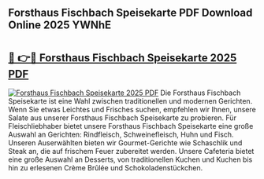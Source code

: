 ## Forsthaus Fischbach Speisekarte PDF Download Online 2025 YWNhE

# <h2><a href="http://gcc24v0.nevu.top/?p=Forsthaus+Fischbach+Speisekarte">🔗 👉🔴 Forsthaus Fischbach Speisekarte 2025 PDF</a></h2>

[![Forsthaus Fischbach Speisekarte 2025 PDF](https://i.imgur.com/dBaPXMq.png)](http://gcc24v0.nevu.top/?p=Forsthaus+Fischbach+Speisekarte)
Die Forsthaus Fischbach Speisekarte ist eine Wahl zwischen traditionellen und modernen Gerichten. Wenn Sie etwas Leichtes und Frisches suchen, empfehlen wir Ihnen, unsere Salate aus unserer Forsthaus Fischbach Speisekarte zu probieren. Für Fleischliebhaber bietet unsere Forsthaus Fischbach Speisekarte eine große Auswahl an Gerichten: Rindfleisch, Schweinefleisch, Huhn und Fisch. Unseren Auserwählten bieten wir Gourmet-Gerichte wie Schaschlik und Steak an, die auf frischem Feuer zubereitet werden. Unsere Cafeteria bietet eine große Auswahl an Desserts, von traditionellen Kuchen und Kuchen bis hin zu erlesenen Crème Brûlée und Schokoladenstückchen.
